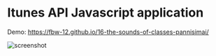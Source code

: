 # Itunes API Javascript application

Demo: https://fbw-12.github.io/16-the-sounds-of-classes-pannisimai/ <br>

<img src="home/deci-pc-ubuntu54/Pictures/Screenshot from 2019-08-18 19-03-12.png" alt ="screenshot">
